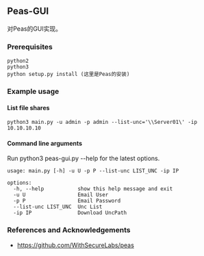 ## Peas-GUI
对Peas的GUI实现。

### Prerequisites
`python2`  
`python3`  
`python setup.py install (这里是Peas的安装)`  

### Example usage

#### List file shares  
`python3 main.py -u admin -p admin --list-unc='\\Server01\' -ip 10.10.10.10`

#### Command line arguments
Run python3 peas-gui.py --help for the latest options.
```
usage: main.py [-h] -u U -p P --list-unc LIST_UNC -ip IP

options:
  -h, --help           show this help message and exit
  -u U                 Email User
  -p P                 Email Password
  --list-unc LIST_UNC  Unc List
  -ip IP               Download UncPath
```

### References and Acknowledgements
- https://github.com/WithSecureLabs/peas
